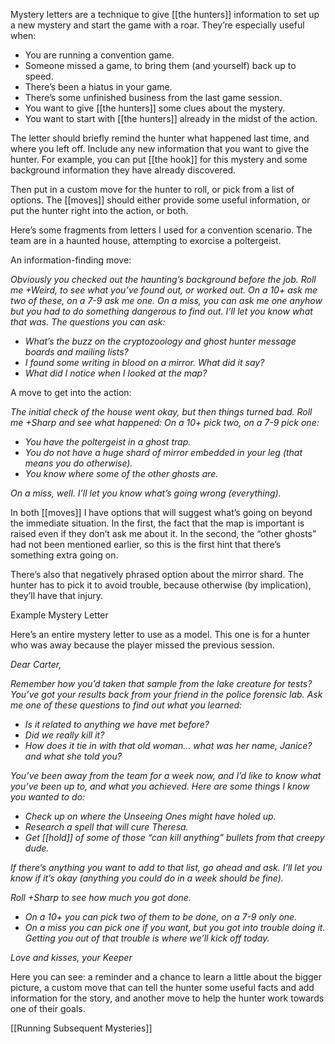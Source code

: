 
Mystery letters are a technique to give [[the hunters]] information to set up a new mystery and start the game with a roar. They’re especially useful when:

- You are running a convention game.
- Someone missed a game, to bring them (and yourself) back up to speed.
- There’s been a hiatus in your game.
- There’s some unfinished business from the last game session.
- You want to give [[the hunters]] some clues about the mystery.
- You want to start with [[the hunters]] already in the midst of the action.

The letter should briefly remind the hunter what happened last time, and where you left off. Include any new information that you want to give the hunter. For example, you can put [[the hook]] for this mystery and some background information they have already discovered.

Then put in a custom move for the hunter to roll, or pick from a list of options. The [[moves]] should either provide some useful information, or put the hunter right into the action, or both.

Here’s some fragments from letters I used for a convention scenario. The team are in a haunted house, attempting to exorcise a poltergeist.

An information-finding move:

*Obviously you checked out the haunting’s background before the job. Roll me +Weird, to see what you’ve found out, or worked out. On a 10+ ask me two of these, on a 7-9 ask me one. On a miss, you can ask me one anyhow but you had to do something dangerous to find out. I’ll let you know what that was. The questions you can ask:*

- *What’s the buzz on the cryptozoology and ghost hunter message boards and mailing lists?*
- *I found some writing in blood on a mirror. What did it say?*
- *What did I notice when I looked at the map?*

A move to get into the action:

*The initial check of the house went okay, but then things turned bad. Roll me +Sharp and see what happened: On a 10+ pick two, on a 7-9 pick one:*

- *You have the poltergeist in a ghost trap.*
- *You do not have a huge shard of mirror embedded in your leg (that means you do otherwise).*
- *You know where some of the other ghosts are.*

*On a miss, well. I’ll let you know what’s going wrong (everything).*

In both [[moves]] I have options that will suggest what’s going on beyond the immediate situation. In the first, the fact that the map is important is raised even if they don’t ask me about it. In the second, the “other ghosts” had not been mentioned earlier, so this is the first hint that there’s something extra going on.

There’s also that negatively phrased option about the mirror shard. The hunter has to pick it to avoid trouble, because otherwise (by implication), they’ll have that injury.

Example Mystery Letter

Here’s an entire mystery letter to use as a model. This one is for a hunter who was away because the player missed the previous session.

*Dear Carter,*

*Remember how you’d taken that sample from the lake creature for tests? You’ve got your results back from your friend in the police forensic lab. Ask me one of these questions to find out what you learned:*

- *Is it related to anything we have met before?*
- *Did we really kill it?*
- *How does it tie in with that old woman... what was her name, Janice? and what she told you?*

*You’ve been away from the team for a week now, and I’d like to know what you’ve been up to, and what you achieved. Here are some things I know you wanted to do:*

- *Check up on where the Unseeing Ones might have holed up.*
- *Research a spell that will cure Theresa.*
- *Get [[hold]] of some of those “can kill anything” bullets from that creepy dude.*

*If there’s anything you want to add to that list, go ahead and ask. I’ll let you know if it’s okay (anything you could do in a week should be fine).*

*Roll +Sharp to see how much you got done.*

- *On a 10+ you can pick two of them to be done, on a 7-9 only one.*
- *On a miss you can pick one if you want, but you got into trouble doing it. Getting you out of that trouble is where we’ll kick off today.*

*Love and kisses, your Keeper*

Here you can see: a reminder and a chance to learn a little about the bigger picture, a custom move that can tell the hunter some useful facts and add information for the story, and another move to help the hunter work towards one of their goals.

[[Running Subsequent Mysteries]]
